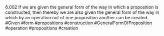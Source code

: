  6.002 If we are given the general form of the way in which a proposition is constructed, then thereby we are also given the general form of the way in which by an operation out of one proposition another can be created.
 #Given #form #propositions #construction #GeneralFormOfProposition #operation #propositions #creation 